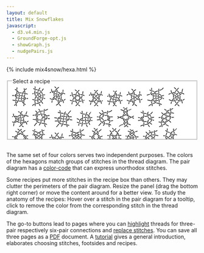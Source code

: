 ```yaml
---
layout: default
title: Mix Snowflakes
javascript:
  - d3.v4.min.js
  - GroundForge-opt.js
  - showGraph.js
  - nudgePairs.js
---
```


<script>{% include mix4snow/hexa.js %}</script>
{% include mix4snow/hexa.html %}

<fieldset style="background: #FFF; max-width:95%; height:145px; overflow: auto; resize: both"><legend>Select a recipe</legend>
<a href="javascript:recipe('crc,crclctc,ctcrc,rcl,c,c',false)" title="123-a"><img src="123-a.png" alt=""></a> &nbsp;
<a href="javascript:recipe('-,ctc,ctc,ctc,ctc,ctc',false)" title="132-a"><img src="132-a.png" alt=""></a> &nbsp;
<a href="javascript:recipe('tctc,rctcl,ctcl,ctct',true)" title="312-a"><img src="312-a.png" alt=""></a> &nbsp;
<a href="javascript:recipe('tc,rclcrc,clcrcl,ct',true)" title="321-a"><img src="321-a.png" alt=""></a> &nbsp;
<a href="javascript:recipe('tcr,lctc,ctcr,lct',false)" title="321-b"><img src="321-b.png" alt=""></a> &nbsp;
<a href="javascript:recipe('tcl,lctc,ctcr,rct',false)" title="321-c"><img src="321-c.png" alt=""></a> &nbsp;
<a href="javascript:recipe('t,lctc,ctcr,ctct',false)" title="321-d"><img src="321-d.png" alt=""></a> &nbsp;
<a href="javascript:recipe('-,c,ctctc,ctctc,ctctc,c',true)" title="126453-a"><img src="126453-a.png" alt=""></a> &nbsp;
<a href="javascript:recipe('t,rc,ctc,rclcr,ctcl,ct',true)" title="153426-a"><img src="153426-a.png" alt=""></a> &nbsp;
<a href="javascript:recipe('t,rctc,ctctcl,ctct',true)" title="154326-a"><img src="154326-a.png" alt=""></a> &nbsp;
<a href="javascript:recipe('-,cr,crcl,clcrclcr,rcrcl,c',false)" title="156423-a"><img src="156423-a.png" alt=""></a> &nbsp;
<a href="javascript:recipe('cr,crcl,clcr,crcl,clcr,c',true)" title="234561-a"><img src="234561-a.png" alt=""></a> &nbsp;
<a href="javascript:recipe('-,cr,crcl,clcr,crcl,cl',false)" title="263451-a"><img src="263451-a.png" alt=""></a> &nbsp;
<a href="javascript:recipe('-,cl,ctcl,crcrcr,rcr,c',true)" title="321546-a"><img src="321546-a.png" alt=""></a> &nbsp;
<a href="javascript:recipe('-,lc,crc,clcrc,clcr,c,crc,cl',true)" title="321654-a"><img src="321654-a.png" alt=""></a> &nbsp;
<a href="javascript:recipe('-,cr,ctcr,clclc,lcl,c',false)" title="321654-b"><img src="321654-b.png" alt=""></a> &nbsp;
<a href="javascript:recipe('ctct,ct,ct,ct,cl,ctc',false)" title="354612-a"><img src="354612-a.png" alt=""></a> &nbsp;
<a href="javascript:recipe('lc,crclclc,crcrclc,cr',false)" title="426153-a"><img src="426153-a.png" alt=""></a> &nbsp;
<a href="javascript:recipe('cr,ctcl,ctcr,ctcl,ctc,c',false)" title="426153-b"><img src="426153-b.png" alt=""></a> &nbsp;
<a href="javascript:recipe('r,lrc,ctcr,lct',false)" title="456123-a"><img src="456123-a.png" alt=""></a> &nbsp;
<a href="javascript:recipe('c,ctc,rclc,ctc,rc,rcl,ctc,c',false)" title="456123-b"><img src="456123-b.png" alt=""></a> &nbsp;
<a href="javascript:recipe('rc,clcrc,clctc,rcl',true)" title="462513-a"><img src="462513-a.png" alt=""></a> &nbsp;
<a href="javascript:recipe('lcrc,clcrc,clcrc,clcr',false)" title="564312-b"><img src="564312-b.png" alt=""></a> &nbsp;
<a href="javascript:recipe('r,c,crc,ctc,lcrcl,ctc,crc,cl',true)" title="623451-a"><img src="623451-a.png" alt=""></a> &nbsp;
<a href="javascript:recipe('-,ctc,ct,crc,ctc,ctc',true)" title="623541-b"><img src="623541-b.png" alt=""></a> &nbsp;
<a href="javascript:recipe('-,cl,ctctcr,ct,ctc,c',false)" title="623541-c"><img src="623541-c.png" alt=""></a> &nbsp;
<a href="javascript:recipe('-,c,ctctc,clcr,rctc,c',false)" title="623541-d"><img src="623541-d.png" alt=""></a> &nbsp;
<a href="/GroundForge-help/snow-mix#recipes-for-the-mixer">more...</a>
</fieldset>
<br>


The same set of four colors serves two independent purposes.
The colors of the hexagons match groups of stitches in the thread diagram.
The pair diagram has a [color-code] that can express unorthodox stitches.

Some recipes put more stitches in the recipe box than others.
They may clutter the perimeters of the pair diagram.
Resize the panel (drag the bottom right corner) or move the content around for a better view.
To study the anatomy of the recipes:
Hover over a stitch in the pair diagram for a tooltip, 
click to remove the color from the corresponding stitch in the thread diagram.

The go-to buttons lead to pages where you can [highlight] threads 
for three-pair respectively six-pair connections and [replace stitches].
You can save all three pages as a [PDF] document.
A [tutorial] gives a general introduction, elaborates choosing stitches, footsides and recipes.

[color-code]: /GroundForge-help/color-rules
[tutorial]: /GroundForge-help/snow-mix
[highlight]: /GroundForge-help/clips/color
[replace stitches]: /GroundForge-help/clips/flip
[PDF]: /GroundForge-help/clips/print-as-pdf

